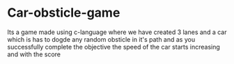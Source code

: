 # Car-obsticle-game
Its a game made using c-language where we have created 3 lanes and a car which is has to dogde any random obsticle 
in it's path and as you successfully complete the objective the speed of the car starts increasing and with the score
